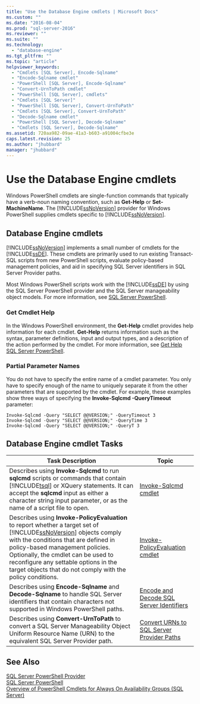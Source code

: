 ```yaml
---
title: "Use the Database Engine cmdlets | Microsoft Docs"
ms.custom: ""
ms.date: "2016-08-04"
ms.prod: "sql-server-2016"
ms.reviewer: ""
ms.suite: ""
ms.technology: 
  - "database-engine"
ms.tgt_pltfrm: ""
ms.topic: "article"
helpviewer_keywords: 
  - "Cmdlets [SQL Server], Encode-Sqlname"
  - "Encode-Sqlname cmdlet"
  - "PowerShell [SQL Server], Encode-Sqlname"
  - "Convert-UrnToPath cmdlet"
  - "PowerShell [SQL Server], cmdlets"
  - "Cmdlets [SQL Server]"
  - "PowerShell [SQL Server], Convert-UrnToPath"
  - "Cmdlets [SQL Server], Convert-UrnToPath"
  - "Decode-Sqlname cmdlet"
  - "PowerShell [SQL Server], Decode-Sqlname"
  - "Cmdlets [SQL Server], Decode-Sqlname"
ms.assetid: 720aa982-09ae-41a3-b603-a91004cfbe3e
caps.latest.revision: 25
ms.author: "jhubbard"
manager: "jhubbard"
---
```

# Use the Database Engine cmdlets
  Windows PowerShell cmdlets are single-function commands that typically have a verb-noun naming convention, such as **Get-Help** or **Set-MachineName**. The [!INCLUDE[ssNoVersion](../../a9notintoc/includes/ssnoversion-md.md)] provider for Windows PowerShell supplies cmdlets specific to [!INCLUDE[ssNoVersion](../../a9notintoc/includes/ssnoversion-md.md)].  
  
## Database Engine cmdlets  
 [!INCLUDE[ssNoVersion](../../a9notintoc/includes/ssnoversion-md.md)] implements a small number of cmdlets for the [!INCLUDE[ssDE](../../a9notintoc/includes/ssde-md.md)]. These cmdlets are primarily used to run existing Transact-SQL scripts from new PowerShell scripts, evaluate policy-based management policies, and aid in specifying SQL Server identifiers in SQL Server Provider paths.  
  
 Most Windows PowerShell scripts work with the [!INCLUDE[ssDE](../../a9notintoc/includes/ssde-md.md)] by using the SQL Server PowerShell provider and the SQL Server manageability object models. For more information, see [SQL Server PowerShell](../../relational-databases/scripting/sql-server-powershell.md).  
  
### Get Cmdlet Help  
 In the Windows PowerShell environment, the **Get-Help** cmdlet provides help information for each cmdlet. **Get-Help** returns information such as the syntax, parameter definitions, input and output types, and a description of the action performed by the cmdlet. For more information, see [Get Help SQL Server PowerShell](../../relational-databases/scripting/get-help-sql-server-powershell.md).  
  
### Partial Parameter Names  
 You do not have to specify the entire name of a cmdlet parameter. You only have to specify enough of the name to uniquely separate it from the other parameters that are supported by the cmdlet. For example, these examples show three ways of specifying the **Invoke-Sqlcmd -QueryTimeout** parameter:  
  
```  
Invoke-Sqlcmd -Query "SELECT @@VERSION;" -QueryTimeout 3  
Invoke-Sqlcmd -Query "SELECT @@VERSION;" -QueryTime 3  
Invoke-Sqlcmd -Query "SELECT @@VERSION;" -QueryT 3  
```  
  
## Database Engine cmdlet Tasks  
  
|Task Description|Topic|  
|----------------------|-----------|  
|Describes using **Invoke-Sqlcmd** to run **sqlcmd** scripts or commands that contain [!INCLUDE[tsql](../../a9notintoc/includes/tsql-md.md)] or XQuery statements. It can accept the **sqlcmd** input as either a character string input parameter, or as the name of a script file to open.|[Invoke-Sqlcmd cmdlet](../../powershell/invoke-sqlcmd-cmdlet.md)|  
|Describes using **Invoke-PolicyEvaluation** to report whether a target set of [!INCLUDE[ssNoVersion](../../a9notintoc/includes/ssnoversion-md.md)] objects comply with the conditions that are defined in policy-based management policies. Optionally, the cmdlet can be used to reconfigure any settable options in the target objects that do not comply with the policy conditions.|[Invoke-PolicyEvaluation cmdlet](../../powershell/invoke-policyevaluation-cmdlet.md)|  
|Describes using **Encode-Sqlname** and **Decode-Sqlname** to handle SQL Server identifiers that contain characters not supported in Windows PowerShell paths.|[Encode and Decode SQL Server Identifiers](../../relational-databases/scripting/encode-and-decode-sql-server-identifiers.md)|  
|Describes using **Convert-UrnToPath** to convert a SQL Server Manageability Object Uniform Resource Name (URN) to the equivalent SQL Server Provider path.|[Convert URNs to SQL Server Provider Paths](../../relational-databases/scripting/convert-urns-to-sql-server-provider-paths.md)|  
  
## See Also  
 [SQL Server PowerShell Provider](../../relational-databases/scripting/sql-server-powershell-provider.md)   
 [SQL Server PowerShell](../../relational-databases/scripting/sql-server-powershell.md)   
[Overview of PowerShell Cmdlets for Always On Availability Groups (SQL Server)](../../database-engine/availability-groups/windows/overview-of-powershell-cmdlets-for-always-on-availability-groups-sql-server.md)
  
  